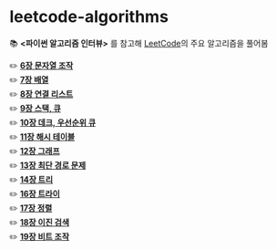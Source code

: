 # leetcode-algorithms
:books: **<파이썬 알고리즘 인터뷰>** 를 참고해 [LeetCode](https://leetcode.com/Jiwon_Lee/)의 주요 알고리즘을 풀어봄


✏️ **[6장 문자열 조작](https://github.com/GodJiLee/Leetcode-Algorithm/tree/main/Array)**   
✏️ **[7장 배열](https://github.com/GodJiLee/Leetcode-Algorithm/tree/main/Array)**   
✏️ **[8장 연결 리스트](https://github.com/GodJiLee/Leetcode-Algorithm/tree/main/Linked_list)**    
✏️ **[9장 스택, 큐](https://github.com/GodJiLee/Leetcode-Algorithm/tree/main/Stack)**   
✏️ **[10장 데크, 우선순위 큐](https://github.com/GodJiLee/Leetcode-Algorithm/tree/main/Deque)**   
✏️ **[11장 해시 테이블](https://github.com/GodJiLee/Leetcode-Algorithm/tree/main/Hash)**   
✏️ **[12장 그래프](https://github.com/GodJiLee/Leetcode-Algorithm/tree/main/Graph)**   
✏️ **[13장 최단 경로 문제](https://github.com/GodJiLee/Leetcode-Algorithm/tree/main/Shortest_path_problem)**   
✏️ **[14장 트리](https://github.com/GodJiLee/Leetcode-Algorithm/tree/main/Tree)**   
✏️ **[16장 트라이](https://github.com/GodJiLee/Leetcode-Algorithm/tree/main/Trie)**   
✏️ **[17장 정렬](https://github.com/GodJiLee/Leetcode-Algorithm/tree/main/Sorting)**   
✏️ **[18장 이진 검색](https://github.com/GodJiLee/Leetcode-Algorithm/tree/main/Binary_search)**   
✏️ **[19장 비트 조작](https://github.com/GodJiLee/Leetcode-Algorithm/tree/main/Bit_manipulation)**   

